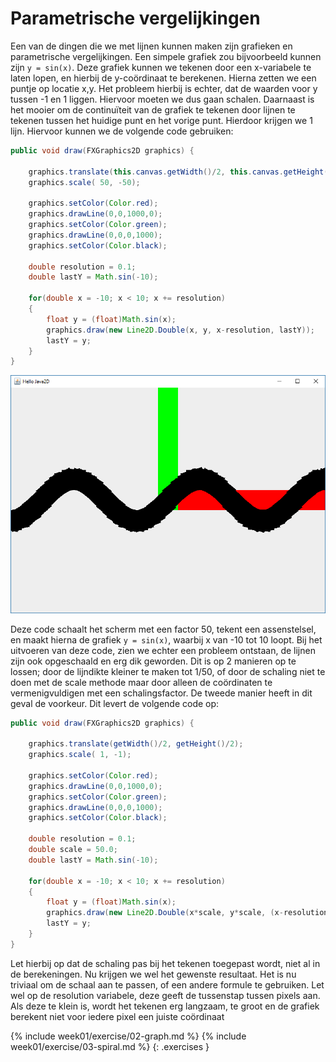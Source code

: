 # Parametrische vergelijkingen

Een van de dingen die we met lijnen kunnen maken zijn grafieken en parametrische vergelijkingen. Een simpele grafiek zou bijvoorbeeld kunnen zijn `y = sin(x)`. Deze grafiek kunnen we tekenen door een x-variabele te laten lopen, en hierbij de y-coördinaat te berekenen. Hierna zetten we een puntje op locatie x,y. Het probleem hierbij is echter, dat de waarden voor y tussen -1 en 1 liggen. Hiervoor moeten we dus gaan schalen. Daarnaast is het mooier om de continuïteit van de grafiek te tekenen door lijnen te tekenen tussen het huidige punt en het vorige punt. Hierdoor krijgen we 1 lijn. Hiervoor kunnen we de volgende code gebruiken:

```java
public void draw(FXGraphics2D graphics) {

    graphics.translate(this.canvas.getWidth()/2, this.canvas.getHeight()/2);
    graphics.scale( 50, -50);

    graphics.setColor(Color.red);
    graphics.drawLine(0,0,1000,0);
    graphics.setColor(Color.green);
    graphics.drawLine(0,0,0,1000);
    graphics.setColor(Color.black);

    double resolution = 0.1;
    double lastY = Math.sin(-10);

    for(double x = -10; x < 10; x += resolution)
    {
        float y = (float)Math.sin(x);
        graphics.draw(new Line2D.Double(x, y, x-resolution, lastY));
        lastY = y;
    }
}
```

![probleem](images/week01/scaleproblem.png)

Deze code schaalt het scherm met een factor 50, tekent een assenstelsel, en maakt hierna de grafiek `y = sin(x)`, waarbij x van -10 tot 10 loopt. Bij het uitvoeren van deze code, zien we echter een probleem ontstaan, de lijnen zijn ook opgeschaald en erg dik geworden.  Dit is op 2 manieren op te lossen; door de lijndikte kleiner te maken tot 1/50, of door de schaling niet te doen met de scale methode maar door alleen de coördinaten te vermenigvuldigen met een schalingsfactor. De tweede manier heeft in dit geval de voorkeur. Dit levert de volgende code op:

```java
public void draw(FXGraphics2D graphics) {

    graphics.translate(getWidth()/2, getHeight()/2);
    graphics.scale( 1, -1);

    graphics.setColor(Color.red);
    graphics.drawLine(0,0,1000,0);
    graphics.setColor(Color.green);
    graphics.drawLine(0,0,0,1000);
    graphics.setColor(Color.black);

    double resolution = 0.1;
    double scale = 50.0;
    double lastY = Math.sin(-10);

    for(double x = -10; x < 10; x += resolution)
    {
        float y = (float)Math.sin(x);
        graphics.draw(new Line2D.Double(x*scale, y*scale, (x-resolution)*scale, lastY*scale));
        lastY = y;
    }
}
```

Let hierbij op dat de schaling pas bij het tekenen toegepast wordt, niet al in de berekeningen. Nu krijgen we wel het gewenste resultaat. Het is nu triviaal om de schaal aan te passen, of een andere formule te gebruiken. Let wel op de resolution variabele, deze geeft de tussenstap tussen pixels aan. Als deze te klein is, wordt het tekenen erg langzaam, te groot en de grafiek berekent niet voor iedere pixel een juiste coördinaat

{% include week01/exercise/02-graph.md %}
{% include week01/exercise/03-spiral.md %}
{: .exercises }

